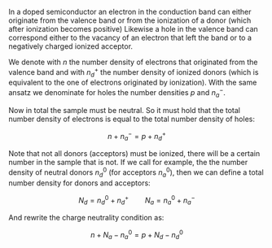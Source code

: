 In a doped semiconductor an electron in the conduction band can either originate from the valence band or from the ionization of a donor (which after ionization becomes positive)
Likewise a hole in the valence band can correspond either to the vacancy of an electron that left the band or to a negatively charged ionized acceptor.

We denote with $n$ the number density of electrons that originated from the valence band and with $n_d^+$ the number density of ionized donors (which is equivalent to the one of electrons originated by ionization).
With the same ansatz we denominate for holes the number densities $p$ and $n_a^-$.

Now in total the sample must be neutral. So it must hold that the total number density of electrons is equal to the total number density of holes:

$$ n +n_a^- = p+  n_d^+ $$

Note that not all donors (acceptors) must be ionized, there will be a certain number in the sample that is not.
If we call for example, the the number density of neutral donors $n_d^0$ (for acceptors $n_a^0$), then we can define a total number density for donors and acceptors:

$$ N_d = n_d^0+n_d^+ \qquad N_a = n_a^0+n_a^- $$

And rewrite the charge neutrality condition as:

$$ n +N_a-n_a^0  = p +N_d-n_d^0 $$
